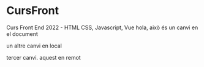 # CursFront
Curs Front End 2022 - HTML CSS, Javascript, Vue
hola, això és un canvi en el document

un altre canvi en local

tercer canvi. aquest en remot
